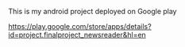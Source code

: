 This is my android project deployed on Google play

https://play.google.com/store/apps/details?id=project.finalproject_newsreader&hl=en
